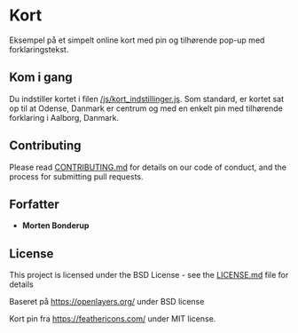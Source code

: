 # Kort

Eksempel på et simpelt online kort med pin og tilhørende pop-up med forklaringstekst. 

## Kom i gang

Du indstiller kortet i filen [/js/kort_indstillinger.js](js/kort_indstillinger.js). Som standard, er kortet sat op til at Odense, Danmark er centrum og med en enkelt pin med tilhørende forklaring i Aalborg, Danmark.

## Contributing

Please read [CONTRIBUTING.md](https://gist.github.com/PurpleBooth/b24679402957c63ec426) for details on our code of conduct, and the process for submitting pull requests. 

## Forfatter

* **Morten Bonderup** 

## License

This project is licensed under the BSD License - see the [LICENSE.md](LICENSE.md) file for details

Baseret på https://openlayers.org/ under BSD license

Kort pin fra https://feathericons.com/ under MIT license.

